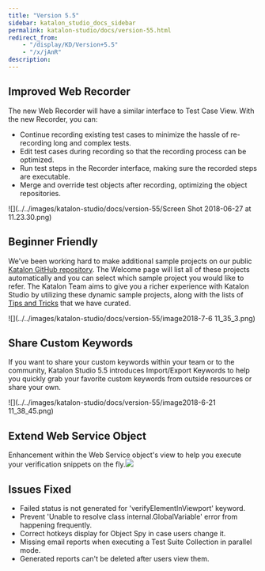 ```yaml
---
title: "Version 5.5" 
sidebar: katalon_studio_docs_sidebar
permalink: katalon-studio/docs/version-55.html 
redirect_from:
    - "/display/KD/Version+5.5"
    - "/x/jAnR"
description: 
---
```

Improved Web Recorder
---------------------

The new Web Recorder will have a similar interface to Test Case View. With the new Recorder, you can:

*   Continue recording existing test cases to minimize the hassle of re-recording long and complex tests.
*   Edit test cases during recording so that the recording process can be optimized. 
*   Run test steps in the Recorder interface, making sure the recorded steps are executable.
*   Merge and override test objects after recording, optimizing the object repositories.

![](../../images/katalon-studio/docs/version-55/Screen Shot 2018-06-27 at 11.23.30.png)

Beginner Friendly
-----------------

We've been working hard to make additional sample projects on our public [Katalon GitHub repository](https://github.com/katalon-studio-samples). The Welcome page will list all of these projects automatically and you can select which sample project you would like to refer. The Katalon Team aims to give you a richer experience with Katalon Studio by utilizing these dynamic sample projects, along with the lists of [Tips and Tricks](/x/PgXR) that we have curated.

![](../../images/katalon-studio/docs/version-55/image2018-7-6 11_35_3.png)

Share Custom Keywords
---------------------

If you want to share your custom keywords within your team or to the community, Katalon Studio 5.5 introduces Import/Export Keywords to help you quickly grab your favorite custom keywords from outside resources or share your own.

![](../../images/katalon-studio/docs/version-55/image2018-6-21 11_38_45.png)

Extend Web Service Object
-------------------------

Enhancement within the Web Service object's view to help you execute your verification snippets on the fly.![](../../images/katalon-studio/docs/version-55/Untitled.png)

Issues Fixed 
-------------

*   Failed status is not generated for 'verifyElementInViewport' keyword.
*   Prevent 'Unable to resolve class internal.GlobalVariable' error from happening frequently. 
*   Correct hotkeys display for Object Spy in case users change it.
*   Missing email reports when executing a Test Suite Collection in parallel mode.
*   Generated reports can't be deleted after users view them.